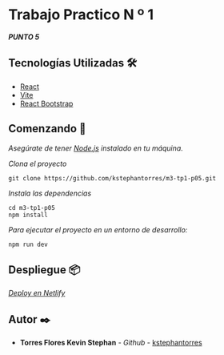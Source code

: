 # Trabajo Practico N º 1

_**PUNTO 5**_

## Tecnologías Utilizadas 🛠️

- [React](https://es.react.dev/)
- [Vite](https://vitejs.dev/)
- [React Bootstrap](https://react-bootstrap.netlify.app/)

## Comenzando 🚀

_Asegúrate de tener [Node.js](https://nodejs.org/) instalado en tu máquina._

_Clona el proyecto_
```
git clone https://github.com/kstephantorres/m3-tp1-p05.git
``` 

_Instala las dependencias_

```
cd m3-tp1-p05
npm install
```

_Para ejecutar el proyecto en un entorno de desarrollo:_
```
npm run dev
```

## Despliegue 📦

_[Deploy en Netlify](https://m3-tp1-p05.netlify.app/)_

## Autor ✒️

* **Torres Flores Kevin Stephan** - *Github* - [kstephantorres](https://github.com/kstephantorres)

